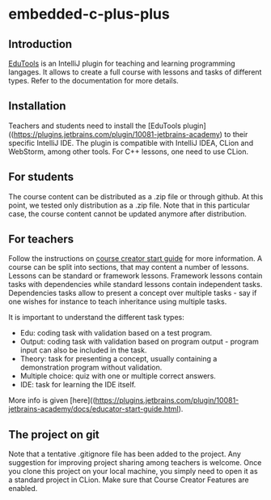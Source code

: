 # embedded-c-plus-plus


## Introduction

[EduTools](https://plugins.jetbrains.com/plugin/10081-jetbrains-academy) is an IntelliJ plugin for teaching and learning programming langages. 
It allows to create a full course with lessons and tasks of different types. Refer to the documentation for more details.

## Installation
Teachers and students need to install the [EduTools plugin]((https://plugins.jetbrains.com/plugin/10081-jetbrains-academy) to their specific IntelliJ IDE. 
The plugin is compatible with IntelliJ IDEA, CLion and WebStorm, among other tools. For C++ lessons, one need to use CLion.

## For students
The course content can be distributed as a .zip file or through github. At this point, we tested only distribution as a .zip file.
Note that in this particular case, the course content cannot be updated anymore after distribution.

## For teachers
Follow the instructions on [course creator start guide](https://plugins.jetbrains.com/plugin/10081-jetbrains-academy/docs/educator-start-guide.html) for more information. 
A course can be split into sections, that may content a number of lessons. Lessons can be standard or framework lessons. Framework lessons contain tasks with dependencies 
while standard lessons contain independent tasks. Dependencies tasks allow to present a concept over multiple tasks - say if one wishes for instance to teach inheritance using
multiple tasks.

It is important to understand the different task types:

- Edu: coding task with validation based on a test program.
- Output: coding task with validation based on program output - program input can also be included in the task.
- Theory: task for presenting a concept, usually containing a demonstration program without validation.
- Multiple choice: quiz with one or multiple correct answers.
- IDE: task for learning the IDE itself.

More info is given [here]((https://plugins.jetbrains.com/plugin/10081-jetbrains-academy/docs/educator-start-guide.html).

## The project on git
Note that a tentative .gitignore file has been added to the project. Any suggestion for improving project sharing among teachers is welcome.
Once you clone this project on your local machine, you simply need to open it as a standard project in CLion. Make sure that Course Creator Features are enabled.